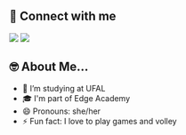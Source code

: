 ## 📱 Connect with me

<a href="https://www.linkedin.com/in/bearoodriguees/"><img src="https://img.shields.io/badge/LinkedIn-0077B5?style=for-the-badge&logo=linkedin&logoColor=white"></a>
<a href="mailto:beatrizroodriguees@hotmail.com"><img src="https://img.shields.io/badge/Gmail-D14836?style=for-the-badge&logo=gmail&logoColor=white"></a>


## 🤓 About Me...
- 🌱 I’m studying at UFAL
- 🎓 I'm part of Edge Academy
- 😄 Pronouns: she/her
- ⚡ Fun fact: I love to play games and volley


